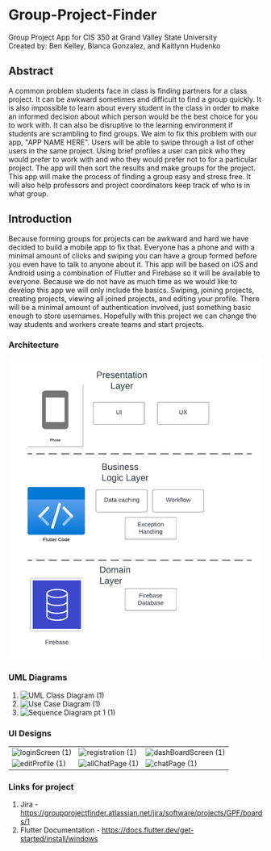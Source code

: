 # Group-Project-Finder

Group Project App for CIS 350 at Grand Valley State University
<br>Created by: Ben Kelley, Blanca Gonzalez, and Kaitlynn Hudenko</br>

## Abstract

A common problem students face in class is finding partners for a class project. It can be awkward sometimes and difficult to find a group quickly. It is also impossible to learn about every student in the class in order to make an informed decision about which person would be the best choice for you to work with. It can also be disruptive to the learning environment if students are scrambling to find groups. We aim to fix this problem with our app, "APP NAME HERE". Users will be able to swipe through a list of other users in the same project. Using brief profiles a user can pick who they would prefer to work with and who they would prefer not to for a particular project. The app will then sort the results and make groups for the project. This app will make the process of finding a group easy and stress free. It will also help professors and project coordinators keep track of who is in what group.

## Introduction

Because forming groups for projects can be awkward and hard we have decided to build a mobile app to fix that. Everyone has a phone and with a minimal amount of clicks and swiping you can have a group formed before you even have to talk to anyone about it. This app will be based on iOS and Android using a combination of Flutter and Firebase so it will be available to everyone. Because we do not have as much time as we would like to develop this app we will only include the basics. Swiping, joining projects, creating projects, viewing all joined projects, and editing your profile. There will be a minimal amount of authentication involved, just something basic enough to store usernames. Hopefully with this project we can change the way students and workers create teams and start projects.

### Architecture

![Architecture](images/Architecture.png)

### UML Diagrams

1. ![UML Class Diagram (1)](https://user-images.githubusercontent.com/112658136/206884412-24b10a29-f96f-43f4-836c-b88c5a240591.png)
2. ![Use Case Diagram (1)](https://user-images.githubusercontent.com/112658136/206884392-5350f6a7-27ed-48f4-b9bb-4bee110845c0.png)
3. ![Sequence Diagram pt 1 (1)](https://user-images.githubusercontent.com/112658136/206884366-84edca19-49f8-4530-9e96-994868006408.png)


### UI Designs
<table>
  <tr>
    <td><img width="147" alt="loginScreen (1)" src="https://user-images.githubusercontent.com/112658136/206884185-fd9b418d-b584-4043-b70d-a91feac6d441.png"></td>
    <td><img width="146" alt="registration (1)" src="https://user-images.githubusercontent.com/112658136/206884239-d3392bc3-e796-417e-902e-c34c41b04666.png"></td>
    <td><img width="145" alt="dashBoardScreen (1)" src="https://user-images.githubusercontent.com/112658136/206884242-3b99bcbe-7a22-4fb2-bf24-576fbbb7da38.png"</td>
  </tr>
  <tr>
    <td><img width="145" alt="editProfile (1)" src="https://user-images.githubusercontent.com/112658136/206884254-48809159-cc17-4e5c-a5b7-ba242832c09b.png"></td>
    <td><img width="145" alt="allChatPage (1)" src="https://user-images.githubusercontent.com/112658136/206884270-fc5f5187-cee2-49d4-932b-0dba89b94946.png"></td>
    <td><img width="147" alt="chatPage (1)" src="https://user-images.githubusercontent.com/112658136/206884272-fa7dc9ba-ae25-49fc-94ed-1829964f026f.png"></td>
  </tr>
</table>

### Links for project

1. Jira - https://groupprojectfinder.atlassian.net/jira/software/projects/GPF/boards/1
2. Flutter Documentation - https://docs.flutter.dev/get-started/install/windows
